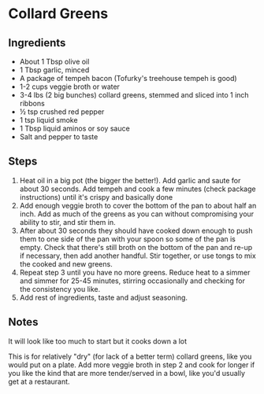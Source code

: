 # Collard Greens

## Ingredients

- About 1 Tbsp olive oil
- 1 Tbsp garlic, minced
- A package of tempeh bacon (Tofurky's treehouse tempeh is good)
- 1-2 cups veggie broth or water
- 3-4 lbs (2 big bunches) collard greens, stemmed and sliced into 1 inch ribbons
- ½ tsp crushed red pepper
- 1 tsp liquid smoke
- 1 Tbsp liquid aminos or soy sauce
- Salt and pepper to taste

## Steps

1. Heat oil in a big pot (the bigger the better!). Add garlic and saute for about 30 seconds. Add tempeh and cook a few minutes (check package instructions) until it's crispy and basically done
1. Add enough veggie broth to cover the bottom of the pan to about half an inch. Add as much of the greens as you can without compromising your ability to stir, and stir them in.
1. After about 30 seconds they should have cooked down enough to push them to one side of the pan with your spoon so some of the pan is empty. Check that there's still broth on the bottom of the pan and re-up if necessary, then add another handful. Stir together, or use tongs to mix the cooked and new greens.
1. Repeat step 3 until you have no more greens. Reduce heat to a simmer and simmer for 25-45 minutes, stirring occasionally and checking for the consistency you like.
1. Add rest of ingredients, taste and adjust seasoning.

## Notes

It will look like too much to start but it cooks down a lot

This is for relatively "dry" (for lack of a better term) collard greens, like you would put on a plate. Add more veggie broth in step 2 and cook for longer if you like the kind that are more tender/served in a bowl, like you'd usually get at a restaurant.
